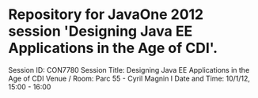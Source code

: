 Repository for JavaOne 2012 session 'Designing Java EE Applications in the Age of CDI'.
=======================================================================================

Session ID: CON7780
Session Title: Designing Java EE Applications in the Age of CDI
Venue / Room: Parc 55 - Cyril Magnin I
Date and Time: 10/1/12, 15:00 - 16:00
